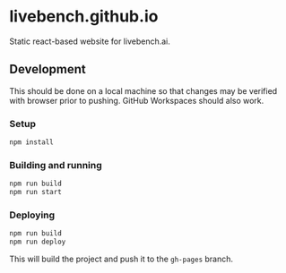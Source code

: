 # livebench.github.io

Static react-based website for livebench.ai.

## Development

This should be done on a local machine so that changes may be verified with browser prior to pushing. GitHub Workspaces should also work.

### Setup
```bash
npm install
```

### Building and running
```bash
npm run build
npm run start
```

### Deploying
```bash
npm run build
npm run deploy
```

This will build the project and push it to the `gh-pages` branch.

